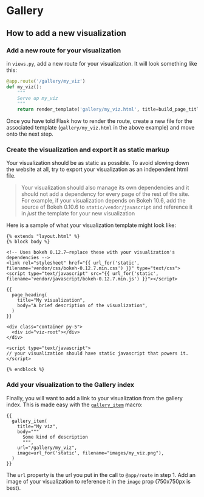 # Gallery

## How to add a new visualization

### Add a new route for your visualization

in `views.py`, add a new route for your visualization. It will look something like this:

```python
@app.route('/gallery/my_viz')
def my_viz():
    """
    Serve up my_viz
    """
    return render_template('gallery/my_viz.html', title=build_page_title('My viz'))
```

Once you have told Flask how to render the route, create a new file for the associated template (`gallery/my_viz.html` in the above example) and move onto the next step.

### Create the visualization and export it as static markup

Your visualization should be as static as possible. To avoid slowing down the website at all, try to export your visualization as an independent html file.

> Your visualization should also manage its own dependencies and it should not add a dependency for every page of the rest of the site. For example, if your visualization depends on Bokeh 10.6, add the source of Bokeh 0.10.6 to `static/vendor/javascript` and reference it in _just_ the template for your new visualization

Here is a sample of what your visualization template might look like:

```jinja2
{% extends "layout.html" %}
{% block body %}

<!-- Uses bokeh 0.12.7–replace these with your visualization's dependencies -->
<link rel="stylesheet" href="{{ url_for('static', filename='vendor/css/bokeh-0.12.7.min.css') }}" type="text/css">
<script type="text/javascript" src="{{ url_for('static', filename='vendor/javascript/bokeh-0.12.7.min.js') }}"></script>

{{
  page_heading(
    title="My visualization",
    body="A brief description of the visualization",
  )
}}

<div class="container py-5">
  <div id="viz-root"></div>
</div>

<script type="text/javascript">
// your visualization should have static javascript that powers it.
</script>

{% endblock %}
```

### Add your visualization to the Gallery index

Finally, you will want to add a link to your visualization from the gallery index. This is made easy with the [`gallery_item`](https://github.com/OpenSourceMacro/osmlab/blob/master/osmlab/templates/components/gallery_item.html) macro:

```jiinja
{{
  gallery_item(
    title="My viz",
    body="""
      Some kind of description
      """,
    url="/gallery/my_viz",
    image=url_for('static', filename="images/my_viz.png"),
  )
}}
```

The `url` property is the url you put in the call to `@app/route` in step 1. Add an image of your visualization to reference it in the `image` prop (750x750px is best).
